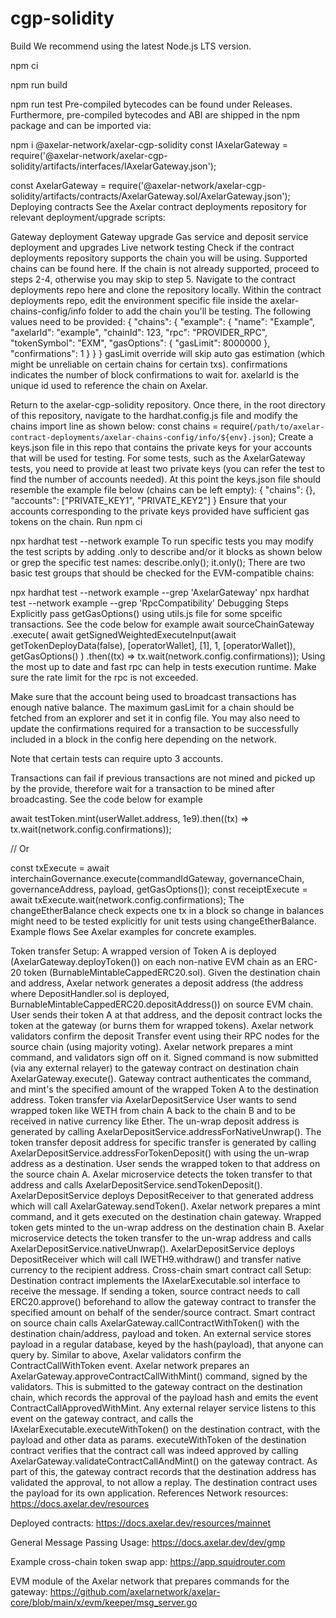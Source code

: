 # cgp-solidity

Build
We recommend using the latest Node.js LTS version.

npm ci

npm run build

npm run test
Pre-compiled bytecodes can be found under Releases. Furthermore, pre-compiled bytecodes and ABI are shipped in the npm package and can be imported via:

npm i @axelar-network/axelar-cgp-solidity
const IAxelarGateway = require('@axelar-network/axelar-cgp-solidity/artifacts/interfaces/IAxelarGateway.json');

const AxelarGateway = require('@axelar-network/axelar-cgp-solidity/artifacts/contracts/AxelarGateway.sol/AxelarGateway.json');
Deploying contracts
See the Axelar contract deployments repository for relevant deployment/upgrade scripts:

Gateway deployment
Gateway upgrade
Gas service and deposit service deployment and upgrades
Live network testing
Check if the contract deployments repository supports the chain you will be using. Supported chains can be found here. If the chain is not already supported, proceed to steps 2-4, otherwise you may skip to step 5.
Navigate to the contract deployments repo here and clone the repository locally.
Within the contract deployments repo, edit the environment specific file inside the axelar-chains-config/info folder to add the chain you'll be testing. The following values need to be provided:
{
    "chains": {
        "example": {
            "name": "Example",
            "axelarId": "example",
            "chainId": 123,
            "rpc": "PROVIDER_RPC",
            "tokenSymbol": "EXM",
            "gasOptions": {
                "gasLimit": 8000000
            },
            "confirmations": 1
        }
    }
}
gasLimit override will skip auto gas estimation (which might be unreliable on certain chains for certain txs). confirmations indicates the number of block confirmations to wait for. axelarId is the unique id used to reference the chain on Axelar.

Return to the axelar-cgp-solidity repository. Once there, in the root directory of this repository, navigate to the hardhat.config.js file and modify the chains import line as shown below:
const chains = require(`/path/to/axelar-contract-deployments/axelar-chains-config/info/${env}.json`);
Create a keys.json file in this repo that contains the private keys for your accounts that will be used for testing. For some tests, such as the AxelarGateway tests, you need to provide at least two private keys (you can refer the test to find the number of accounts needed). At this point the keys.json file should resemble the example file below (chains can be left empty):
{
    "chains": {},
    "accounts": ["PRIVATE_KEY1", "PRIVATE_KEY2"]
}
Ensure that your accounts corresponding to the private keys provided have sufficient gas tokens on the chain.
Run
npm ci

npx hardhat test --network example
To run specific tests you may modify the test scripts by adding .only to describe and/or it blocks as shown below or grep the specific test names:
describe.only();
it.only();
There are two basic test groups that should be checked for the EVM-compatible chains:

npx hardhat test --network example --grep 'AxelarGateway'
npx hardhat test --network example --grep 'RpcCompatibility'
Debugging Steps
Explicitly pass getGasOptions() using utils.js file for some spceific transactions. See the code below for example
await sourceChainGateway
    .execute(
        await getSignedWeightedExecuteInput(await getTokenDeployData(false), [operatorWallet], [1], 1, [operatorWallet]),
        getGasOptions()
    )
    .then((tx) => tx.wait(network.config.confirmations));
Using the most up to date and fast rpc can help in tests execution runtime. Make sure the rate limit for the rpc is not exceeded.

Make sure that the account being used to broadcast transactions has enough native balance. The maximum gasLimit for a chain should be fetched from an explorer and set it in config file. You may also need to update the confirmations required for a transaction to be successfully included in a block in the config here depending on the network.

Note that certain tests can require upto 3 accounts.

Transactions can fail if previous transactions are not mined and picked up by the provide, therefore wait for a transaction to be mined after broadcasting. See the code below for example

await testToken.mint(userWallet.address, 1e9).then((tx) => tx.wait(network.config.confirmations));

// Or

const txExecute = await interchainGovernance.execute(commandIdGateway, governanceChain, governanceAddress, payload, getGasOptions());
const receiptExecute = await txExecute.wait(network.config.confirmations);
The changeEtherBalance check expects one tx in a block so change in balances might need to be tested explicitly for unit tests using changeEtherBalance.
Example flows
See Axelar examples for concrete examples.

Token transfer
Setup: A wrapped version of Token A is deployed (AxelarGateway.deployToken()) on each non-native EVM chain as an ERC-20 token (BurnableMintableCappedERC20.sol).
Given the destination chain and address, Axelar network generates a deposit address (the address where DepositHandler.sol is deployed, BurnableMintableCappedERC20.depositAddress()) on source EVM chain.
User sends their token A at that address, and the deposit contract locks the token at the gateway (or burns them for wrapped tokens).
Axelar network validators confirm the deposit Transfer event using their RPC nodes for the source chain (using majority voting).
Axelar network prepares a mint command, and validators sign off on it.
Signed command is now submitted (via any external relayer) to the gateway contract on destination chain AxelarGateway.execute().
Gateway contract authenticates the command, and mint's the specified amount of the wrapped Token A to the destination address.
Token transfer via AxelarDepositService
User wants to send wrapped token like WETH from chain A back to the chain B and to be received in native currency like Ether.
The un-wrap deposit address is generated by calling AxelarDepositService.addressForNativeUnwrap().
The token transfer deposit address for specific transfer is generated by calling AxelarDepositService.addressForTokenDeposit() with using the un-wrap address as a destination.
User sends the wrapped token to that address on the source chain A.
Axelar microservice detects the token transfer to that address and calls AxelarDepositService.sendTokenDeposit().
AxelarDepositService deploys DepositReceiver to that generated address which will call AxelarGateway.sendToken().
Axelar network prepares a mint command, and it gets executed on the destination chain gateway.
Wrapped token gets minted to the un-wrap address on the destination chain B.
Axelar microservice detects the token transfer to the un-wrap address and calls AxelarDepositService.nativeUnwrap().
AxelarDepositService deploys DepositReceiver which will call IWETH9.withdraw() and transfer native currency to the recipient address.
Cross-chain smart contract call
Setup:
Destination contract implements the IAxelarExecutable.sol interface to receive the message.
If sending a token, source contract needs to call ERC20.approve() beforehand to allow the gateway contract to transfer the specified amount on behalf of the sender/source contract.
Smart contract on source chain calls AxelarGateway.callContractWithToken() with the destination chain/address, payload and token.
An external service stores payload in a regular database, keyed by the hash(payload), that anyone can query by.
Similar to above, Axelar validators confirm the ContractCallWithToken event.
Axelar network prepares an AxelarGateway.approveContractCallWithMint() command, signed by the validators.
This is submitted to the gateway contract on the destination chain, which records the approval of the payload hash and emits the event ContractCallApprovedWithMint.
Any external relayer service listens to this event on the gateway contract, and calls the IAxelarExecutable.executeWithToken() on the destination contract, with the payload and other data as params.
executeWithToken of the destination contract verifies that the contract call was indeed approved by calling AxelarGateway.validateContractCallAndMint() on the gateway contract.
As part of this, the gateway contract records that the destination address has validated the approval, to not allow a replay.
The destination contract uses the payload for its own application.
References
Network resources: https://docs.axelar.dev/resources

Deployed contracts: https://docs.axelar.dev/resources/mainnet

General Message Passing Usage: https://docs.axelar.dev/dev/gmp

Example cross-chain token swap app: https://app.squidrouter.com

EVM module of the Axelar network that prepares commands for the gateway: https://github.com/axelarnetwork/axelar-core/blob/main/x/evm/keeper/msg_server.go
